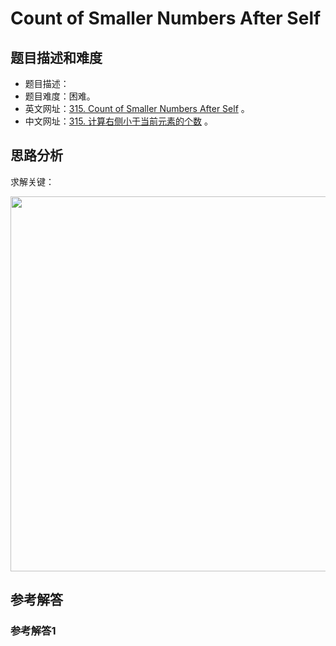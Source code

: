 # Count of Smaller Numbers After Self

## 题目描述和难度
+ 题目描述：
+ 题目难度：困难。
+ 英文网址：[315. Count of Smaller Numbers After Self](https://leetcode.com/problems/count-of-smaller-numbers-after-self/description/)  。
+ 中文网址：[315. 计算右侧小于当前元素的个数](https://leetcode-cn.com/problems/count-of-smaller-numbers-after-self/description/)  。
## 思路分析
求解关键：

<img src="https://liweiwei1419.github.io/images/leetcode-solution/" width="600">

## 参考解答
### 参考解答1

```java

```